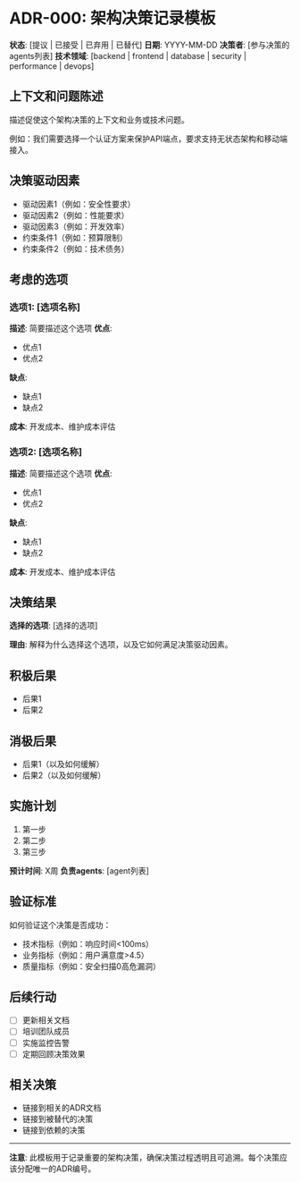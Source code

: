 # ADR-000: 架构决策记录模板

**状态**: [提议 | 已接受 | 已弃用 | 已替代]
**日期**: YYYY-MM-DD
**决策者**: [参与决策的agents列表]
**技术领域**: [backend | frontend | database | security | performance | devops]

## 上下文和问题陈述

描述促使这个架构决策的上下文和业务或技术问题。

例如：我们需要选择一个认证方案来保护API端点，要求支持无状态架构和移动端接入。

## 决策驱动因素

- 驱动因素1（例如：安全性要求）
- 驱动因素2（例如：性能要求）
- 驱动因素3（例如：开发效率）
- 约束条件1（例如：预算限制）
- 约束条件2（例如：技术债务）

## 考虑的选项

### 选项1: [选项名称]
**描述**: 简要描述这个选项
**优点**:
- 优点1
- 优点2

**缺点**:
- 缺点1
- 缺点2

**成本**: 开发成本、维护成本评估

### 选项2: [选项名称]
**描述**: 简要描述这个选项
**优点**:
- 优点1
- 优点2

**缺点**:
- 缺点1
- 缺点2

**成本**: 开发成本、维护成本评估

## 决策结果

**选择的选项**: [选择的选项]

**理由**: 解释为什么选择这个选项，以及它如何满足决策驱动因素。

## 积极后果

- 后果1
- 后果2

## 消极后果

- 后果1（以及如何缓解）
- 后果2（以及如何缓解）

## 实施计划

1. 第一步
2. 第二步
3. 第三步

**预计时间**: X周
**负责agents**: [agent列表]

## 验证标准

如何验证这个决策是否成功：
- 技术指标（例如：响应时间<100ms）
- 业务指标（例如：用户满意度>4.5）
- 质量指标（例如：安全扫描0高危漏洞）

## 后续行动

- [ ] 更新相关文档
- [ ] 培训团队成员
- [ ] 实施监控告警
- [ ] 定期回顾决策效果

## 相关决策

- 链接到相关的ADR文档
- 链接到被替代的决策
- 链接到依赖的决策

---

**注意**: 此模板用于记录重要的架构决策，确保决策过程透明且可追溯。每个决策应该分配唯一的ADR编号。
